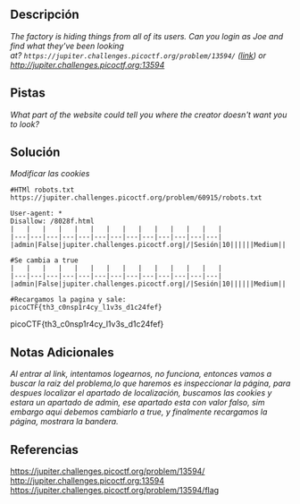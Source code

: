 
## Descripción

*The factory is hiding things from all of its users. Can you login as Joe and find what they've been looking at? `https://jupiter.challenges.picoctf.org/problem/13594/` ([link](https://jupiter.challenges.picoctf.org/problem/13594/)) or http://jupiter.challenges.picoctf.org:13594*

## Pistas

*What part of the website could tell you where the creator doesn't want you to look?*

## Solución

*Modificar las cookies*
```
#HTMl robots.txt
https://jupiter.challenges.picoctf.org/problem/60915/robots.txt

User-agent: *
Disallow: /8028f.html
|   |   |   |   |   |   |   |   |   |   |   |   |   |
|---|---|---|---|---|---|---|---|---|---|---|---|---|
|admin|False|jupiter.challenges.picoctf.org|/|Sesión|10||||||Medium||

#Se cambia a true
|   |   |   |   |   |   |   |   |   |   |   |   |   |
|---|---|---|---|---|---|---|---|---|---|---|---|---|
|admin|False|jupiter.challenges.picoctf.org|/|Sesión|10||||||Medium||

#Recargamos la pagina y sale:
picoCTF{th3_c0nsp1r4cy_l1v3s_d1c24fef}
```
picoCTF{th3_c0nsp1r4cy_l1v3s_d1c24fef}
## Notas Adicionales 

*Al entrar al link, intentamos logearnos, no funciona, entonces vamos a buscar la raiz del problema,lo que haremos es inspeccionar la página, para despues localizar el apartado de localización, buscamos las cookies y estara un apartado de admin, ese apartado esta con valor falso, sim embargo aqui debemos cambiarlo a true, y finalmente recargamos la página, mostrara la bandera.*
## Referencias 
https://jupiter.challenges.picoctf.org/problem/13594/
http://jupiter.challenges.picoctf.org:13594
https://jupiter.challenges.picoctf.org/problem/13594/flag
